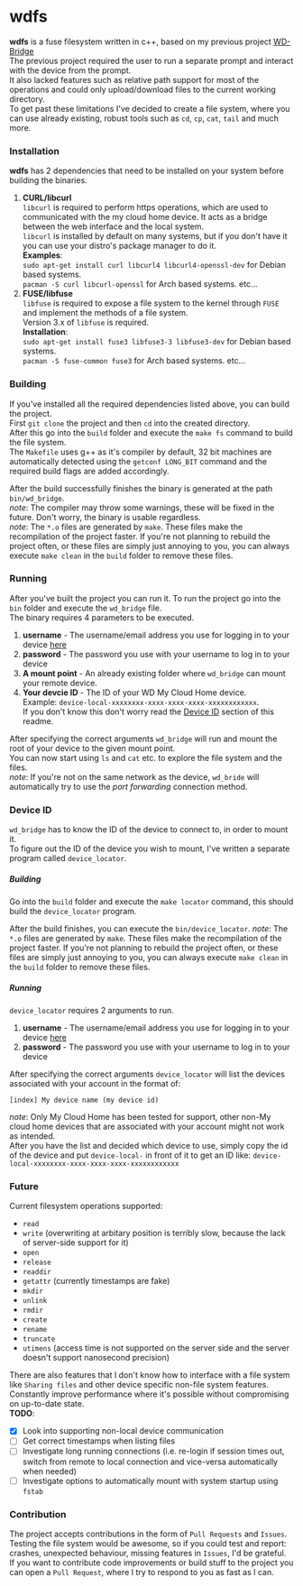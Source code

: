 # wdfs
**wdfs** is a fuse filesystem written in c++, based on my previous project [WD-Bridge](https://github.com/sbencoding/WD-Bridge)  
The previous project required the user to run a separate prompt and interact with the device from the prompt.  
It also lacked features such as relative path support for most of the operations and could only upload/download files to the current working directory.  
To get past these limitations I've decided to create a file system, where you can use already existing, robust tools such as `cd`, `cp`, `cat`, `tail` and much more.  

### Installation
**wdfs** has 2 dependencies that need to be installed on your system before building the binaries.  
1. **CURL/libcurl**  
`libcurl` is required to perform https operations, which are used to communicated with the my cloud home device.
It acts as a bridge between the web interface and the local system.  
`libcurl` is installed by default on many systems, but if you don't have it you can use your distro's package manager to do it.  
**Examples**:  
`sudo apt-get install curl libcurl4 libcurl4-openssl-dev` for Debian based systems.  
`pacman -S curl libcurl-openssl` for Arch based systems. etc...  
2. **FUSE/libfuse**  
`libfuse` is required to expose a file system to the kernel through `FUSE` and implement the methods of a file system.  
Version 3.x of `libfuse` is required.  
**Installation**:  
`sudo apt-get install fuse3 libfuse3-3 libfuse3-dev` for Debian based systems.  
`pacman -S fuse-common fuse3` for Arch based systems. etc...  

### Building
If you've installed all the required dependencies listed above, you can build the project.  
First `git clone` the project and then `cd` into the created directory.  
After this go into the `build` folder and execute the `make fs` command to build the file system.  
The `Makefile` uses g++ as it's compiler by default, 32 bit machines are automatically detected using the `getconf LONG_BIT` command and the required build flags are added accordingly.  

After the build successfully finishes the binary is generated at the path `bin/wd_bridge`.  
*note*: The compiler may throw some warnings, these will be fixed in the future. Don't worry, the binary is usable regardless.  
*note*: The `*.o` files are generated by `make`. These files make the recompilation of the project faster. If you're not planning to rebuild the project often, or these files are simply just annoying to you, you can always execute `make clean` in the `build` folder to remove these files.  

### Running
After you've built the project you can run it. To run the project go into the `bin` folder and execute the `wd_bridge` file.  
The binary requires 4 parameters to be executed.  
1. **username** - The username/email address you use for logging in to your device [here](https://home.mycloud.com/#)
2. **password** - The password you use with your username to log in to your device
3. **A mount point** - An already existing folder where `wd_bridge` can mount your remote device.
4. **Your devcie ID** - The ID of your WD My Cloud Home device.  
Example: `device-local-xxxxxxxx-xxxx-xxxx-xxxx-xxxxxxxxxxxx`.  
If you don't know this don't worry read the [Device ID](#Device-ID) section of this readme.  

After specifying the correct arguments `wd_bridge` will run and mount the root of your device to the given mount point.  
You can now start using `ls` and `cat` etc. to explore the file system and the files.  
*note*: If you're not on the same network as the device, `wd_bride` will automatically try to use the *port forwarding* connection method.  

### Device ID
`wd_bridge` has to know the ID of the device to connect to, in order to mount it.  
To figure out the ID of the device you wish to mount, I've written a separate program called `device_locator`.  
##### Building
Go into the `build` folder and execute the `make locator` command, this should build the `device_locator` program.  

After the build finishes, you can execute the `bin/device_locator`.
*note*: The `*.o` files are generated by `make`. These files make the recompilation of the project faster. If you're not planning to rebuild the project often, or these files are simply just annoying to you, you can always execute `make clean` in the `build` folder to remove these files.  
##### Running
`device_locator` requires 2 arguments to run.  
1. **username** - The username/email address you use for logging in to your device [here](https://home.mycloud.com/#)
2. **password** - The password you use with your username to log in to your device

After specifying the correct arguments `device_locator` will list the devices associated with your account in the format of:  
```
[index] My device name (my device id)
```
*note*: Only My Cloud Home has been tested for support, other non-My cloud home devices that are associated with your account might not work as intended.  
After you have the list and decided which device to use, simply copy the id of the device and put `device-local-` in front of it to get an ID like: `device-local-xxxxxxxx-xxxx-xxxx-xxxx-xxxxxxxxxxxx`  

### Future
Current filesystem operations supported:
 * `read`
 * `write` (overwriting at arbitary position is terribly slow, because the lack of server-side support for it)
 * `open`
 * `release`
 * `readdir`
 * `getattr` (currently timestamps are fake)
 * `mkdir`
 * `unlink`
 * `rmdir`
 * `create`
 * `rename`
 * `truncate`
 * `utimens` (access time is not supported on the server side and the server doesn't support nanosecond precision)

There are also features that I don't know how to interface with a file system like `Sharing files` and other device specific non-file system features.  
Constantly improve performance where it's possible without compromising on up-to-date state.  
**TODO**:
- [x] Look into supporting non-local device communication
- [ ] Get correct timestamps when listing files
- [ ] Investigate long running connections (i.e. re-login if session times out, switch from remote to local connection and vice-versa automatically when needed)
- [ ] Investigate options to automatically mount with system startup using `fstab`

### Contribution
The project accepts contributions in the form of `Pull Requests` and `Issues`.  
Testing the file system would be awesome, so if you could test and report: crashes, unexpected behaviour, missing features in `Issues`, I'd be grateful.  
If you want to contribute code improvements or build stuff to the project you can open a `Pull Request`, where I try to respond to you as fast as I can.  
